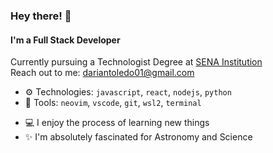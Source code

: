 ### Hey there! 👋

<!-- #### I'm a Software Engineer - Full Stack -->
#### I'm a Full Stack Developer

Currently pursuing a Technologist Degree at [SENA Institution](https://www.sena.edu.co/es-co/Paginas/default.aspx)<br>
Reach out to me: dariantoledo01@gmail.com

-  ⚙️ Technologies: `javascript`, `react`, `nodejs`, `python`
-  🔨 Tools: `neovim`, `vscode`, `git`, `wsl2`, `terminal`
<!-- -  💻 I've been coding for over +1year -->
-  💻 I enjoy the process of learning new things
-  ✨ I'm absolutely fascinated for Astronomy and Science
